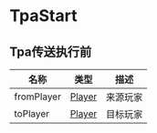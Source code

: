 # TpaStart
## Tpa传送执行前
| 名称 | 类型 | 描述 |
| ---- | ---- | ---- |
| fromPlayer | [Player](../types/Player.md) | 来源玩家 |
| toPlayer | [Player](../types/Player.md) | 目标玩家 |
